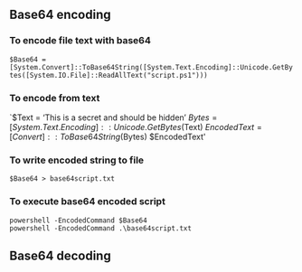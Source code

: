 ## Base64 encoding

### To encode file text with base64 
```$Base64 = [System.Convert]::ToBase64String([System.Text.Encoding]::Unicode.GetBytes([System.IO.File]::ReadAllText("script.ps1")))```

### To encode from text
`$Text = ‘This is a secret and should be hidden’
$Bytes = [System.Text.Encoding]::Unicode.GetBytes($Text)
$EncodedText =[Convert]::ToBase64String($Bytes)
$EncodedText'

### To write encoded string to file 
```$Base64 > base64script.txt```

### To execute base64 encoded script 
```
powershell -EncodedCommand $Base64
powershell -EncodedCommand .\base64script.txt
```
## Base64 decoding
